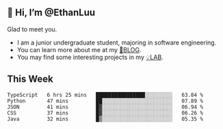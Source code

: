 ## 👋 Hi, I’m @EthanLuu

Glad to meet you.

- I am a junior undergraduate student, majoring in software engineering.
- You can learn more about me at my [📝BLOG](https://blog.ethanloo.top).
- You may find some interesting projects in my [💡LAB](https://lab.ethanloo.top).

## This Week
<!--START_SECTION:waka-->
```text
TypeScript   6 hrs 25 mins   ████████████████░░░░░░░░░   63.84 % 
Python       47 mins         ██░░░░░░░░░░░░░░░░░░░░░░░   07.89 % 
JSON         41 mins         █▓░░░░░░░░░░░░░░░░░░░░░░░   06.94 % 
CSS          37 mins         █▓░░░░░░░░░░░░░░░░░░░░░░░   06.26 % 
Java         32 mins         █▒░░░░░░░░░░░░░░░░░░░░░░░   05.35 % 
```
<!--END_SECTION:waka-->
